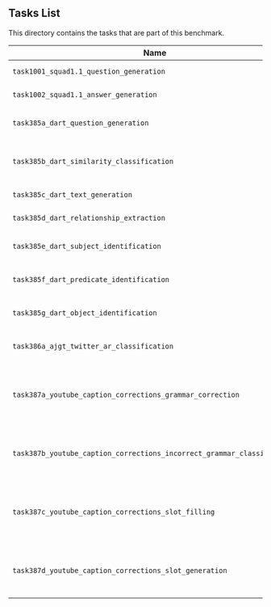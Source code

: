 ## Tasks List 

This directory contains the tasks that are part of this benchmark. 


Name | Summary | Category
---- | ----------- | --------
`task1001_squad1.1_question_generation` | Generating guestions (based on SQuAD 1.1) | Question Generation  
`task1002_squad1.1_answer_generation` | Generating answers to SQuAD 1.1 questions | Answer Generation
`task385a_dart_question_generation` | Generate fill-in-the-blank style questions from RDF triplets of the DART dataset | Question Generation
`task385b_dart_similarity_classification` | Classify whether two sentences (from DART) are similar or not based on their relationships | Classification
`task385c_dart_text_generation` | Generating sentences based on DART RDF relationships | Text Generation
`task385d_dart_relationship_extraction` | Extracting RDF relationships from DART sentences | Relationship Extraction
`task385e_dart_subject_identification` | Given a sentence (from DART), identify the subject of the sentence | Subject Identification
`task385f_dart_predicate_identification` | Given a sentence (from DART), identify the predicate of the sentence | Predicate Identification
`task385g_dart_object_identification` | Given a sentence (from DART), identify the object of the sentence | Object Identification
`task386a_ajgt_twitter_ar_classification` | Classify Arabic tweets (based on `ajgt_twitter_ar`) as having positive or negative sentiment | Classification
`task387a_youtube_caption_corrections_grammar_correction` | Given a set of closed captions (from `youtube_caption_corrections`), produce a grammatically correct version of those captions | Grammar Correction
`task387b_youtube_caption_corrections_incorrect_grammar_classification` | Given a set of closed captions (from `youtube_caption_corrections`), classify which words are grammatically incorrect | Classification
`task387c_youtube_caption_corrections_slot_filling` | Given a set of "slots" in a sentence (based on `youtube_caption_corrections`), fill them with words that make a coherent, grammatically correct sentence | Slot Filling
`task387d_youtube_caption_corrections_slot_generation` | Given a set of sentences (from `youtube_caption_corrections`), substitute grammatically incorrect words with slots | Slot Generation
